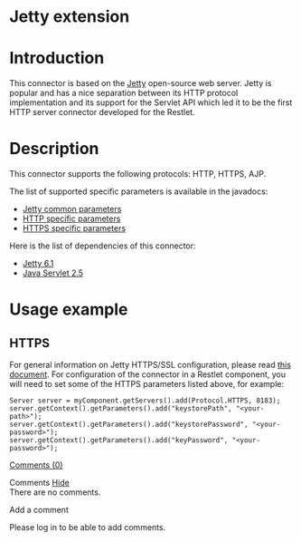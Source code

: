 Jetty extension
===============

Introduction
============

This connector is based on the
[Jetty](http://web.archive.org/web/20090205114853/http://www.mortbay.org/)
open-source web server. Jetty is popular and has a nice separation
between its HTTP protocol implementation and its support for the Servlet
API which led it to be the first HTTP server connector developed for the
Restlet.

Description
===========

This connector supports the following protocols: HTTP, HTTPS, AJP.

The list of supported specific parameters is available in the javadocs:

-   [Jetty common
    parameters](http://web.archive.org/web/20090205114853/http://www.restlet.org/documentation/1.1/ext/com/noelios/restlet/ext/jetty/JettyServerHelper)
-   [HTTP specific
    parameters](http://web.archive.org/web/20090205114853/http://www.restlet.org/documentation/1.1/ext/com/noelios/restlet/ext/jetty/HttpServerHelper)
-   [HTTPS specific
    parameters](http://web.archive.org/web/20090205114853/http://www.restlet.org/documentation/1.1/ext/com/noelios/restlet/ext/jetty/HttpsServerHelper)

Here is the list of dependencies of this connector:

-   [Jetty
    6.1](http://web.archive.org/web/20090205114853/http://www.mortbay.org/)
-   [Java Servlet
    2.5](http://web.archive.org/web/20090205114853/http://java.sun.com/products/servlet/)

Usage example
=============

HTTPS
-----

For general information on Jetty HTTPS/SSL configuration, please read
[this
document](http://web.archive.org/web/20090205114853/http://docs.codehaus.org/display/JETTY/How+to+configure+SSL).
For configuration of the connector in a Restlet component, you will need
to set some of the HTTPS parameters listed above, for example:

    Server server = myComponent.getServers().add(Protocol.HTTPS, 8183);
    server.getContext().getParameters().add("keystorePath", "<your-path>");
    server.getContext().getParameters().add("keystorePassword", "<your-password>");
    server.getContext().getParameters().add("keyPassword", "<your-password>");

[Comments
(0)](http://web.archive.org/web/20090205114853/http://wiki.restlet.org/docs_1.1/13-restlet/28-restlet/78-restlet.html#)

Comments
[Hide](http://web.archive.org/web/20090205114853/http://wiki.restlet.org/docs_1.1/13-restlet/28-restlet/78-restlet.html#)
\
There are no comments.

Add a comment

Please log in to be able to add comments.
